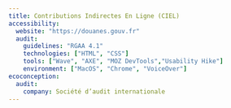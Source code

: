 ```yaml
---
title: Contributions Indirectes En Ligne (CIEL)
accessibility:
  website: "https://douanes.gouv.fr"
  audit:
    guidelines: "RGAA 4.1"
    technologies: ["HTML", "CSS"]
    tools: ["Wave", "AXE", "MOZ DevTools","Usability Hike"]
    environment: ["MacOS", "Chrome", "VoiceOver"]
ecoconception:
  audit:
    company: Société d’audit internationale
---
```

